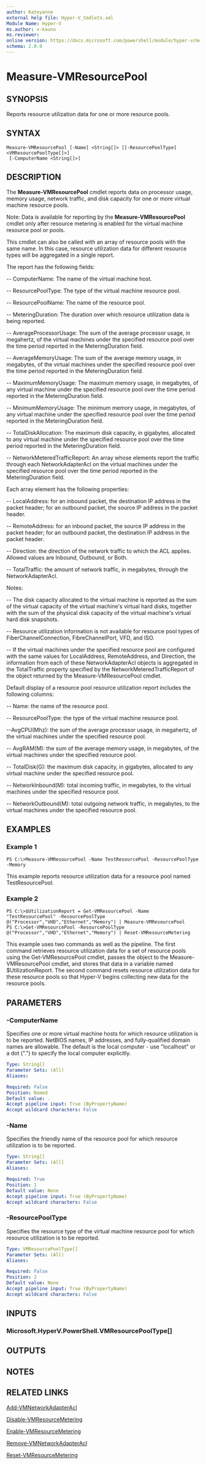 ```yaml
---
author: Kateyanne
external help file: Hyper-V_Cmdlets.xml
Module Name: Hyper-V
ms.author: v-kaunu
ms.reviewer: 
online version: https://docs.microsoft.com/powershell/module/hyper-v/measure-vmresourcepool?view=windowsserver2012-ps&wt.mc_id=ps-gethelp
schema: 2.0.0
---
```


# Measure-VMResourcePool

## SYNOPSIS
Reports resource utilization data for one or more resource pools.

## SYNTAX

```
Measure-VMResourcePool [-Name] <String[]> [[-ResourcePoolType] <VMResourcePoolType[]>]
 [-ComputerName <String[]>]
```

## DESCRIPTION
The **Measure-VMResourcePool** cmdlet reports data on processor usage, memory usage, network traffic, and disk capacity for one or more virtual machine resource pools.

Note: Data is available for reporting by the **Measure-VMResourcePool** cmdlet only after resource metering is enabled for the virtual machine resource pool or pools.

This cmdlet can also be called with an array of resource pools with the same name.
In this case, resource utilization data for different resource types will be aggregated in a single report.

The report has the following fields: 

 -- ComputerName: The name of the virtual machine host. 

 -- ResourcePoolType: The type of the virtual machine resource pool. 

 -- ResourcePoolName: The name of the resource pool. 

 -- MeteringDuration: The duration over which resource utilization data is being reported.

 -- AverageProcessorUsage: The sum of the average processor usage, in megahertz, of the virtual machines under the specified resource pool over the time period reported in the MeteringDuration field. 

 -- AverageMemoryUsage: The sum of the average memory usage, in megabytes, of the virtual machines under the specified resource pool over the time period reported in the MeteringDuration field.

 -- MaximumMemoryUsage: The maximum memory usage, in megabytes, of any virtual machine under the specified resource pool over the time period reported in the MeteringDuration field.

 -- MinimumMemoryUsage: The minimum memory usage, in megabytes, of any virtual machine under the specified resource pool over the time period reported in the MeteringDuration field.

 -- TotalDiskAllocation: The maximum disk capacity, in gigabytes, allocated to any virtual machine under the specified resource pool over the time period reported in the MeteringDuration field.

 -- NetworkMeteredTrafficReport: An array whose elements report the traffic through each NetworkAdapterAcl on the virtual machines under the specified resource pool over the time period reported in the MeteringDuration field.

Each array element has the following properties: 

 -- LocalAddress: for an inbound packet, the destination IP address in the packet header; for an outbound packet, the source IP address in the packet header.

 -- RemoteAddress: for an inbound packet, the source IP address in the packet header; for an outbound packet, the destination IP address in the packet header.

 -- Direction: the direction of the network traffic to which the ACL applies.
Allowed values are Inbound, Outbound, or Both.

 -- TotalTraffic: the amount of network traffic, in megabytes, through the NetworkAdapterAcl.

Notes: 

 -- The disk capacity allocated to the virtual machine is reported as the sum of the virtual capacity of the virtual machine's virtual hard disks, together with the sum of the physical disk capacity of the virtual machine's virtual hard disk snapshots.

 -- Resource utilization information is not available for resource pool types of FiberChannelConnection, FibreChannelPort, VFD, and ISO. 

 -- If the virtual machines under the specified resource pool are configured with the same values for LocalAddress, RemoteAddress, and Direction, the information from each of these NetworkAdapterAcl objects is aggregated in the TotalTraffic property specified by the NetworkMeteredTrafficReport of the object returned by the Measure-VMResourcePool cmdlet.

Default display of a resource pool resource utilization report includes the following columns: 

 -- Name: the name of the resource pool.

 -- ResourcePoolType: the type of the virtual machine resource pool.

 --AvgCPU(Mhz): the sum of the average processor usage, in megahertz, of the virtual machines under the specified resource pool.

 -- AvgRAM(M): the sum of the average memory usage, in megabytes, of the virtual machines under the specified resource pool.

 -- TotalDisk(G): the maximum disk capacity, in gigabytes, allocated to any virtual machine under the specified resource pool.

 -- NetworkInbound(M): total incoming traffic, in megabytes, to the virtual machines under the specified resource pool.

 -- NetworkOutbound(M): total outgoing network traffic, in megabytes, to the virtual machines under the specified resource pool.

## EXAMPLES

### Example 1
```
PS C:\>Measure-VMResourcePool -Name TestResourcePool -ResourcePoolType -Memory
```

This example reports resource utilization data for a resource pool named TestResourcePool.

### Example 2
```
PS C:\>$UtilizationReport = Get-VMResourcePool -Name "TestResourcePool" -ResourcePoolType @("Processor","VHD","Ethernet","Memory") | Measure-VMResourcePool
PS C:\>Get-VMResourcePool -ResourcePoolType @("Processor","VHD","Ethernet","Memory") | Reset-VMResourceMetering
```

This example uses two commands as well as the pipeline.
The first command retrieves resource utilization data for a set of resource pools using the Get-VMResourcePool cmdlet, passes the object to the Measure-VMResourcePool cmdlet, and stores that data in a variable named $UtilizationReport.
The second command resets resource utilization data for these resource pools so that Hyper-V begins collecting new data for the resource pools.

## PARAMETERS

### -ComputerName
Specifies one or more virtual machine hosts for which resource utilization is to be reported.
NetBIOS names, IP addresses, and fully-qualified domain names are allowable.
The default is the local computer - use "localhost" or a dot (".") to specify the local computer explicitly.

```yaml
Type: String[]
Parameter Sets: (All)
Aliases: 

Required: False
Position: Named
Default value: .
Accept pipeline input: True (ByPropertyName)
Accept wildcard characters: False
```

### -Name
Specifies the friendly name of the resource pool for which resource utilization is to be reported.

```yaml
Type: String[]
Parameter Sets: (All)
Aliases: 

Required: True
Position: 1
Default value: None
Accept pipeline input: True (ByPropertyName)
Accept wildcard characters: False
```

### -ResourcePoolType
Specifies the resource type of the virtual machine resource pool for which resource utilization is to be reported.

```yaml
Type: VMResourcePoolType[]
Parameter Sets: (All)
Aliases: 

Required: False
Position: 2
Default value: None
Accept pipeline input: True (ByPropertyName)
Accept wildcard characters: False
```

## INPUTS

### Microsoft.HyperV.PowerShell.VMResourcePoolType[]

## OUTPUTS

## NOTES

## RELATED LINKS

[Add-VMNetworkAdapterAcl](Add-VMNetworkAdapterAcl.md)

[Disable-VMResourceMetering](Disable-VMResourceMetering.md)

[Enable-VMResourceMetering](Enable-VMResourceMetering.md)

[Remove-VMNetworkAdapterAcl](Remove-VMNetworkAdapterAcl.md)

[Reset-VMResourceMetering](Reset-VMResourceMetering.md)

